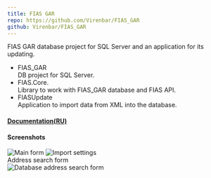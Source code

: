 ```yaml
---
title: FIAS GAR
repo: https://github.com/Virenbar/FIAS_GAR
github: Virenbar/FIAS_GAR
---
```


FIAS GAR database project for SQL Server and an application for its updating.

* FIAS_GAR  
DB project for SQL Server.  
* FIAS.Core.  
Library to work with FIAS_GAR database and FIAS API.
* FIASUpdate  
Application to import data from XML into the database.

#### [Documentation(RU)](https://virenbar.ru/FIAS_GAR/)

#### Screenshots

![Main form](/images/fias-gar/import.png)
![Import settings](/images/fias-gar/settings.png)  
Address search form  
![Database address search form](/images/fias-gar/search.png)
